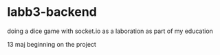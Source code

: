# labb3-backend
doing a dice game with socket.io as a laboration as part of my education

13 maj beginning on the project
